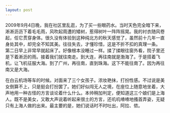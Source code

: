 ```yaml
---
layout: post
---
```

2009年9月4日晚，我在社区里乱逛，为了买一些眼药水。当时天色完全暗下来，淅淅沥沥下着毛毛雨，风吹起周遭的矮树，惹得树叶一阵阵摇晃。我的衬衣随风卷起，任它贯穿身体。很久没有体验到这种纯北方的秋天感觉了，虽然前十几年一直身处其中，却完全不知其美。往往失去，才懂珍惜，这是不折不扣的真理一条。 第二日早上非常早就起床了。好像根本没睡过一样。揉了揉眼往窗外看，院子里还是下着淅沥的雨。接着我们就往南走。到大连，再往南就是渤海了。于是搭着飞机，让飞机征服大海。到了广州，再往南，直到珠海。这下不能往南了。因为再往南又是大海。
  
在白云机场等车的时候。对面来了三个女孩子。浓妆艳抹，打扮性感。不过说是美女倒算不上，只是挺会打扮罢了。她们好似闯无人之境，在座位上随意地坐着，大声地用一种古怪的方言谈论着什么什么。本帅稍加判定，便知道这三个娘们是上海人。既不是美女，又敢大声说着听起来很土的方言，还叽叽喳喳地搔首弄姿，无疑只有上海人做的出来。最主要的是，她们说话时不时吐出，阿拉、侬。